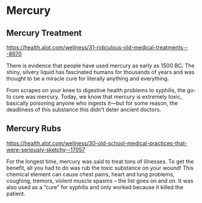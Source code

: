 # Mercury

## Mercury Treatment

<https://health.alot.com/wellness/31-ridiculous-old-medical-treatments---8970>

There is evidence that people have used mercury as early as 1500 BC. The shiny, silvery liquid has fascinated humans for thousands of years and was thought to be a miracle cure for literally anything and everything.

From scrapes on your knee to digestive health problems to syphilis, the go-to cure was mercury. Today, we know that mercury is extremely toxic, basically poisoning anyone who ingests it—but for some reason, the deadliness of this substance this didn’t deter ancient doctors.

## Mercury Rubs

<https://health.alot.com/wellness/30-old-school-medical-practices-that-were-seriously-sketchy--17057>

For the longest time, mercury was said to treat tons of illnesses. To get the benefit, all you had to do was rub the toxic substance on your wound! This chemical element can cause chest pains, heart and lung problems, coughing, tremors, violent muscle spasms – the list goes on and on. It was also used as a “cure” for syphilis and only worked because it killed the patient.
